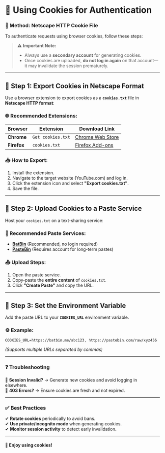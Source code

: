 # **📜 Using Cookies for Authentication**  

### **🔹 Method: Netscape HTTP Cookie File**  
To authenticate requests using browser cookies, follow these steps:  

> ⚠️ **Important Note:**  
> - Always use a **secondary account** for generating cookies.  
> - Once cookies are uploaded, **do not log in again** on that account—it may invalidate the session prematurely.  

---

## **📌 Step 1: Export Cookies in Netscape Format**  
Use a browser extension to export cookies as a **`cookies.txt`** file in **Netscape HTTP format**:  

### **🌐 Recommended Extensions:**  
| Browser | Extension | Download Link |  
|---------|-----------|---------------|  
| **Chrome** | `Get cookies.txt` | [Chrome Web Store](https://chromewebstore.google.com/detail/get-cookiestxt-clean/ahmnmhfbokciafffnknlekllgcnafnie) |  
| **Firefox** | `cookies.txt` | [Firefox Add-ons](https://addons.mozilla.org/en-US/firefox/addon/cookies-txt/) |  

### **📥 How to Export:**  
1. Install the extension.  
2. Navigate to the target website (YouTube.com) and log in.  
3. Click the extension icon and select **"Export cookies.txt"**.  
4. Save the file.  

---

## **📌 Step 2: Upload Cookies to a Paste Service**  
Host your `cookies.txt` on a text-sharing service:  

### **🔗 Recommended Paste Services:**  
- **[BatBin](https://batbin.me)** (Recommended, no login required)  
- **[PasteBin](https://pastebin.com)** (Requires account for long-term pastes)  

### **📤 Upload Steps:**  
1. Open the paste service.  
2. Copy-paste the **entire content** of `cookies.txt`.  
3. Click **"Create Paste"** and copy the URL.  

---

## **📌 Step 3: Set the Environment Variable**  
Add the paste URL to your **`COOKIES_URL`** environment variable.  

### **⚙️ Example:**  
```env
COOKIES_URL=https://batbin.me/abc123, https://pastebin.com/raw/xyz456
```  
*(Supports multiple URLs separated by commas)*  

---

### **❓ Troubleshooting**  
🔸 **Session Invalid?** → Generate new cookies and avoid logging in elsewhere.  
🔸 **403 Errors?** → Ensure cookies are fresh and not expired.

---

### **✅ Best Practices**  
✔ **Rotate cookies** periodically to avoid bans.  
✔ **Use private/incognito mode** when generating cookies.  
✔ **Monitor session activity** to detect early invalidation.  

---

#### **🎉 Enjoy using cookies!**
